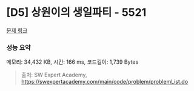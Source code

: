 # [D5] 상원이의 생일파티 - 5521 

[문제 링크](https://swexpertacademy.com/main/code/problem/problemDetail.do?contestProbId=AWWO3kT6F2oDFAV4) 

### 성능 요약

메모리: 34,432 KB, 시간: 166 ms, 코드길이: 1,739 Bytes



> 출처: SW Expert Academy, https://swexpertacademy.com/main/code/problem/problemList.do